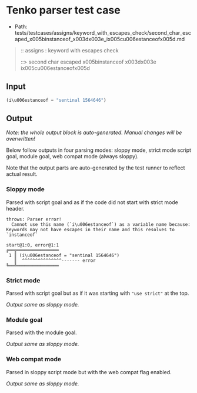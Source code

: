 # Tenko parser test case

- Path: tests/testcases/assigns/keyword_with_escapes_check/second_char_escaped_x005binstanceof_x003dx003e_ix005cu006estanceofx005d.md

> :: assigns : keyword with escapes check
>
> ::> second char escaped x005binstanceof x003dx003e ix005cu006estanceofx005d

## Input

`````js
(i\u006estanceof = "sentinal 1564646")
`````

## Output

_Note: the whole output block is auto-generated. Manual changes will be overwritten!_

Below follow outputs in four parsing modes: sloppy mode, strict mode script goal, module goal, web compat mode (always sloppy).

Note that the output parts are auto-generated by the test runner to reflect actual result.

### Sloppy mode

Parsed with script goal and as if the code did not start with strict mode header.

`````
throws: Parser error!
  Cannot use this name (`i\u006estanceof`) as a variable name because: Keywords may not have escapes in their name and this resolves to `instanceof`

start@1:0, error@1:1
╔══╦════════════════
 1 ║ (i\u006estanceof = "sentinal 1564646")
   ║  ^^^^^^^^^^^^^^^------- error
╚══╩════════════════

`````

### Strict mode

Parsed with script goal but as if it was starting with `"use strict"` at the top.

_Output same as sloppy mode._

### Module goal

Parsed with the module goal.

_Output same as sloppy mode._

### Web compat mode

Parsed in sloppy script mode but with the web compat flag enabled.

_Output same as sloppy mode._
